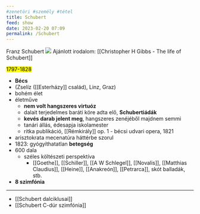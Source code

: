 ```yaml
---
#zenetöri #személy #tétel
title: Schubert
feed: show
date: 2023-02-20 07:09
permalink: /Schubert
---
```

Franz Schubert
![](https://koncert.zeneakademia.hu/data/ZENEAKADEMIA.HU/2021_osz/sajat/schubert_triok_2021_osz_focuspoint_900x510.jpg)
Ajánlott irodalom: [[Christopher H Gibbs - The life of Schubert]]

<mark>1797-1828</mark>

- **Bécs**
- (Zselíz ([[Esterházy]] család), Linz, Graz)
- bohém élet
- életműve
	- **nem volt hangszeres virtuóz**
	- dalait terjedelmes baráti köre adta elő, **Schubertiádák**
	- **kevés darab jelent meg**, hangszeres zenéjéből majdnem semmi
	- tanári állás, édesapja iskolamester
	- ritka publikáció, [[Rémkirály]] op. 1 - bécsi udvari opera, 1821
- arisztokrata mecenatúra háttérbe szorul
- 1823: gyógyíthatatlan **betegség**
- 600 dala
	- széles költészeti perspektíva
		- [[Goethe]], [[Schiller]], [[A W Schlegel]], [[Novalis]], [[Matthias Claudius]], [[Heine]], [[Anakreón]], [[Petrarca]], skót balladák, stb.
- **8 szimfónia**

----
- [[Schubert dalciklusai]]
- [[Schubert C-dúr szimfónia]]